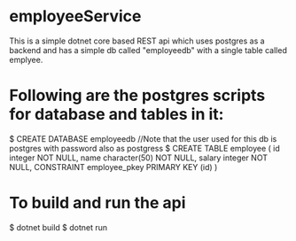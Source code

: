 # employeeService
This is a simple dotnet core based REST api which uses postgres as a backend and has a simple db called "employeedb" with a single table called emplyee.

# Following are the postgres scripts for database and tables in it:
$ CREATE DATABASE employeedb //Note that the user used for this db is postgres with password also as postgress
$ CREATE TABLE employee
(
  id integer NOT NULL,
  name character(50) NOT NULL,
  salary integer NOT NULL,
  CONSTRAINT employee_pkey PRIMARY KEY (id)
)

# To build and run the api
$ dotnet build 
$ dotnet run
